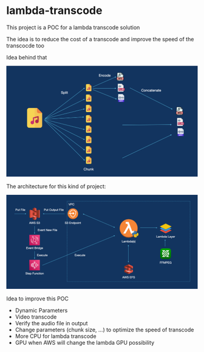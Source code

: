 # lambda-transcode

This project is a POC for a lambda transcode solution

The idea is to reduce the cost of a transcode and improve the speed of the transcocde too

Idea behind that

![Idea](idea.png)

The architecture for this kind of project:

![Architecture](architecture.png)

Idea to improve this POC
- Dynamic Parameters
- Video transcode
- Verify the audio file in output
- Change parameters (chunk size, ...) to optimize the speed of transcode
- More CPU for lambda transcode
- GPU when AWS will change the lambda GPU possibility